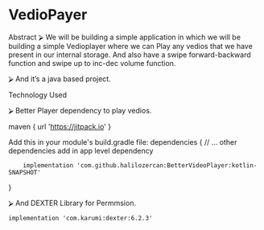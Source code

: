 # VedioPayer

Abstract
⮚	We will be building a simple application in which we will be building a simple Vedioplayer where we can Play any vedios that we have present in our internal storage. And also have a swipe forward-backward function and swipe up to inc-dec volume function.

⮚	And it’s a java based project.


Technology Used

⮚	Better Player dependency to play vedios.

maven { url 'https://jitpack.io' }

Add this in your module's build.gradle file:
dependencies {
    // ... other dependencies add in app level dependency
    
    
        implementation 'com.github.halilozercan:BetterVideoPlayer:kotlin-SNAPSHOT'

}



⮚	And DEXTER Library for Permmsion.

    implementation 'com.karumi:dexter:6.2.3'







